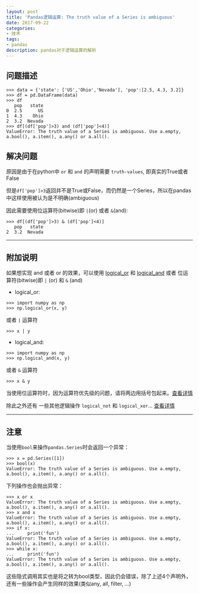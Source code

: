 ```yaml
---
layout: post
title: 'Pandas逻辑运算: The truth value of a Series is ambiguous'
date: 2017-09-22
categories:
- 技术
tags:
- pandas
description: pandas对于逻辑运算的解析
---
```


## 问题描述

```
>>> data = {'state': ['US','Ohio','Nevada'], 'pop':[2.5, 4.3, 3.2]}
>>> df = pd.DataFrame(data)
>>> df
   pop   state
0  2.5      US
1  4.3    Ohio
2  3.2  Nevada
>>> df[(df['pop']>3) and (df['pop']<4)]
ValueError: The truth value of a Series is ambiguous. Use a.empty, a.bool(), a.item(), a.any() or a.all().
```

## 解决问题

原因是由于在python中 `or` 和 `and` 的声明需要 `truth-values`, 即真实的True或者False

但是`df['pop']>3`返回并不是True或False，而仍然是一个Series，所以在pandas中这样使用被认为是不明确(ambiguous)


因此需要使用位运算符(bitwise)即 `|`(or) 或者 `&`(and):

```
>>> df[(df['pop']>3) & (df['pop']<4)]
   pop   state
2  3.2  Nevada
```

---

## 附加说明

如果想实现 and 或者 or 的效果，可以使用 [logical_or][logical_or] 和 [logical_and][logical_and] 或者 位运算符(bitwise)即  `|` (or) 和 `&` (and)

- logical_or:

```
>>> import numpy as np
>>> np.logical_or(x, y)
```

或者 `|` 运算符

```
>>> x | y
```

- logical_and:

```
>>> import numpy as np
>>> np.logical_and(x, y)
```

或者 `&` 运算符

```
>>> x & y
```

当使用位运算符时，因为运算符优先级的问题，请将两边用括号包起来。[查看详情](https://docs.python.org/3/reference/expressions.html#operator-precedence)

除此之外还有 一些其他逻辑操作 `logical_not` 和 `logical_xor`... [查看详情](https://docs.scipy.org/doc/numpy/reference/routines.logic.html)

---

## 注意

当使用`bool`来操作`pandas.Series`时会返回一个异常：

```
>>> x = pd.Series([1])
>>> bool(x)
ValueError: The truth value of a Series is ambiguous. Use a.empty, a.bool(), a.item(), a.any() or a.all().
```

下列操作也会抛出异常：

```
>>> x or x
ValueError: The truth value of a Series is ambiguous. Use a.empty, a.bool(), a.item(), a.any() or a.all().
>>> x and x
ValueError: The truth value of a Series is ambiguous. Use a.empty, a.bool(), a.item(), a.any() or a.all().
>>> if x:
...     print('fun')
ValueError: The truth value of a Series is ambiguous. Use a.empty, a.bool(), a.item(), a.any() or a.all().
>>> while x:
...     print('fun')
ValueError: The truth value of a Series is ambiguous. Use a.empty, a.bool(), a.item(), a.any() or a.all().
```

这些隐式调用其实也是将之转为bool类型，因此仍会错误，除了上述4个声明外，还有一些操作会产生同样的效果(类似any, all, filter, ...)


[logical_or]: https://docs.scipy.org/doc/numpy/reference/generated/numpy.logical_or.html
[logical_and]: https://docs.scipy.org/doc/numpy/reference/generated/numpy.logical_and.html
